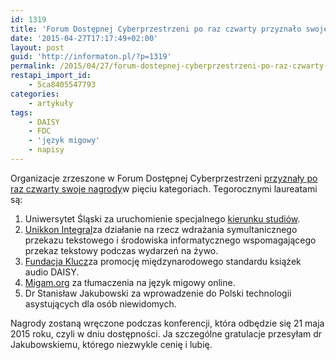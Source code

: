 ```yaml
---
id: 1319
title: 'Forum Dostępnej Cyberprzestrzeni po raz czwarty przyznało swoje nagrody'
date: '2015-04-27T17:17:49+02:00'
layout: post
guid: 'http://informaton.pl/?p=1319'
permalink: /2015/04/27/forum-dostepnej-cyberprzestrzeni-po-raz-czwarty-przyznalo-swoje-nagrody/
restapi_import_id:
    - 5ca8405547793
categories:
    - artykuły
tags:
    - DAISY
    - FDC
    - 'język migowy'
    - napisy
---
```


Organizacje zrzeszone w Forum Dostępnej Cyberprzestrzeni [przyznały po raz czwarty swoje nagrody](http://www.fdc.org.pl/wyniki-konkursu-otwarta-cyberprzestrzen-2015/)w pięciu kategoriach. Tegorocznymi laureatami są:

1. Uniwersytet Śląski za uruchomienie specjalnego [kierunku studiów](http://kandydat.us.edu.pl/us-boxes/11/21/461/6411).
2. [Unikkon Integral](http://www.unikkon.pl/)za działanie na rzecz wdrażania symultanicznego przekazu tekstowego i środowiska informatycznego wspomagającego przekaz tekstowy podczas wydarzeń na żywo.
3. [Fundacja Klucz](http://www.klucz.org.pl/)za promocję międzynarodowego standardu książek audio DAISY.
4. [Migam.org](http://migam.org/) za tłumaczenia na język migowy online.
5. Dr Stanisław Jakubowski za wprowadzenie do Polski technologii asystujących dla osób niewidomych.

Nagrody zostaną wręczone podczas konferencji, która odbędzie się 21 maja 2015 roku, czyli w dniu dostępności. Ja szczególne gratulacje przesyłam dr Jakubowskiemu, którego niezwykle cenię i lubię.